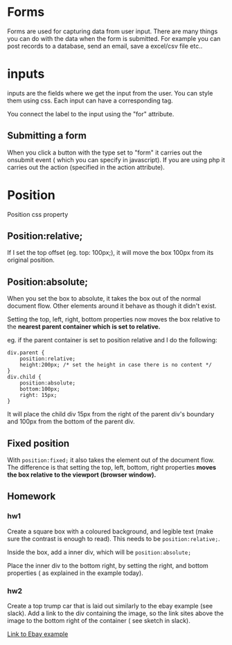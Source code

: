 # Forms
Forms are used for capturing data from user input. There are many things you can do with the data when the form is submitted. For example you can post records to a database, send an email, save a excel/csv file etc..

# inputs
inputs are the fields where we get the input from the user. You can style them using css.
Each input can have a corresponding <label> tag.

You connect the label to the input using the "for" attribute.

## Submitting a form

When you click a button with the type set to "form" it carries out the onsubmit event ( which you can specify in javascript). If you are using php it carries out the action (specified in the action attribute).


# Position 
Position css property

## Position:relative;

If I set the top offset (eg. top: 100px;), it will move the box 100px from its original position.


## Position:absolute;
When you set the box to absolute, it takes the box out of the normal document flow. Other elements around it behave as though it didn't exist.

Setting the top, left, right, bottom properties now moves the box relative to the 
**nearest parent container which is set to relative.**

eg. if the parent container is set to position relative and I do the following:

```
div.parent {
    position:relative;
    height:200px; /* set the height in case there is no content */
}
div.child {
    position:absolute;
    bottom:100px;
    right: 15px;
}
```
It will place the child div 15px from the right of the parent div's boundary and 100px from the bottom of the parent div.

## Fixed position

With `position:fixed;` it also takes the element out of the document flow. The difference is that setting the top, left, bottom, right properties **moves the box relative to the viewport (browser window).**

## Homework

### hw1
Create a square box with a coloured background, and legible text (make sure the contrast is enough to read). This needs to be `position:relative;`.

Inside the box, add a inner div, which will be `position:absolute;`

Place the inner div to the bottom right, by setting the right, and bottom properties ( as explained in the example today).

### hw2

Create a top trump car that is laid out similarly to the ebay example (see slack). Add a link to the div containing the image, so the link sites above the image to the bottom right of the container ( see sketch in slack).

[Link to Ebay example](https://www.ebay.co.uk/itm/163439171791?chn=ps&var=462774904504&norover=1&mkevt=1&mkrid=710-134428-41853-0&mkcid=2&itemid=462774904504_163439171791&targetid=1278608952936&device=c&mktype=&googleloc=1006502&poi=&campaignid=14727339348&mkgroupid=127909237815&rlsatarget=pla-1278608952936&abcId=9300672&merchantid=7267174&gclid=CjwKCAiA4KaRBhBdEiwAZi1zzlazU2G7PKuHT7et2UtZQNKPBkoUHHOBxSHiJjb6K776oKpTEMjbhBoCmUwQAvD_BwE)

